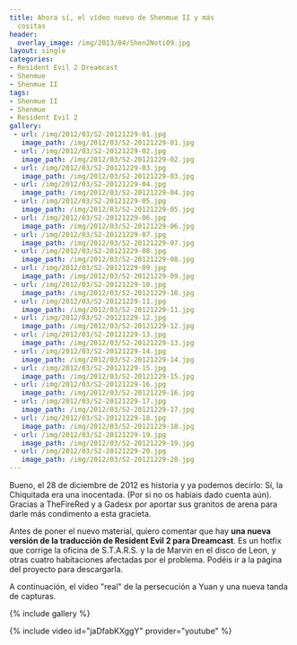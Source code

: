 ```yaml
---
title: Ahora sí, el vídeo nuevo de Shenmue II y más
  cositas
header:
  overlay_image: /img/2013/04/Shen2Noti09.jpg
layout: single
categories:
- Resident Evil 2 Dreamcast
- Shenmue
- Shenmue II
tags:
- Shenmue II
- Shenmue
- Resident Evil 2
gallery:
 - url: /img/2012/03/S2-20121229-01.jpg
   image_path: /img/2012/03/S2-20121229-01.jpg
 - url: /img/2012/03/S2-20121229-02.jpg
   image_path: /img/2012/03/S2-20121229-02.jpg
 - url: /img/2012/03/S2-20121229-03.jpg
   image_path: /img/2012/03/S2-20121229-03.jpg
 - url: /img/2012/03/S2-20121229-04.jpg
   image_path: /img/2012/03/S2-20121229-04.jpg
 - url: /img/2012/03/S2-20121229-05.jpg
   image_path: /img/2012/03/S2-20121229-05.jpg
 - url: /img/2012/03/S2-20121229-06.jpg
   image_path: /img/2012/03/S2-20121229-06.jpg
 - url: /img/2012/03/S2-20121229-07.jpg
   image_path: /img/2012/03/S2-20121229-07.jpg
 - url: /img/2012/03/S2-20121229-08.jpg
   image_path: /img/2012/03/S2-20121229-08.jpg
 - url: /img/2012/03/S2-20121229-09.jpg
   image_path: /img/2012/03/S2-20121229-09.jpg
 - url: /img/2012/03/S2-20121229-10.jpg
   image_path: /img/2012/03/S2-20121229-10.jpg
 - url: /img/2012/03/S2-20121229-11.jpg
   image_path: /img/2012/03/S2-20121229-11.jpg
 - url: /img/2012/03/S2-20121229-12.jpg
   image_path: /img/2012/03/S2-20121229-12.jpg
 - url: /img/2012/03/S2-20121229-13.jpg
   image_path: /img/2012/03/S2-20121229-13.jpg
 - url: /img/2012/03/S2-20121229-14.jpg
   image_path: /img/2012/03/S2-20121229-14.jpg
 - url: /img/2012/03/S2-20121229-15.jpg
   image_path: /img/2012/03/S2-20121229-15.jpg
 - url: /img/2012/03/S2-20121229-16.jpg
   image_path: /img/2012/03/S2-20121229-16.jpg
 - url: /img/2012/03/S2-20121229-17.jpg
   image_path: /img/2012/03/S2-20121229-17.jpg
 - url: /img/2012/03/S2-20121229-18.jpg
   image_path: /img/2012/03/S2-20121229-18.jpg
 - url: /img/2012/03/S2-20121229-19.jpg
   image_path: /img/2012/03/S2-20121229-19.jpg
 - url: /img/2012/03/S2-20121229-20.jpg
   image_path: /img/2012/03/S2-20121229-20.jpg
---
```

Bueno, el 28 de diciembre de 2012 es historia y ya podemos decirlo: Sí, la Chiquitada 
era una inocentada. (Por si no os habíais dado cuenta aún). Gracias a TheFireRed y a 
Gadesx por aportar sus granitos de arena para darle más condimento a esta gracieta.

Antes de poner el nuevo material, quiero comentar que hay **una nueva versión de la 
traducción de Resident Evil 2 para Dreamcast**. Es un hotfix que corrige la oficina de 
S.T.A.R.S. y la de Marvin en el disco de Leon, y otras cuatro habitaciones afectadas por 
el problema. Podéis ir a la página del proyecto para descargarla.

A continuación, el vídeo "real" de la persecución a Yuan y una nueva tanda de capturas.

{% include gallery %}

{% include video id="jaDfabKXggY" provider="youtube" %}
